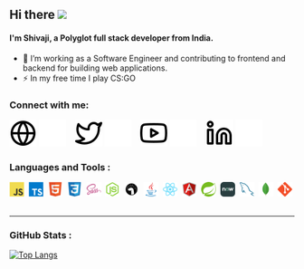 ## Hi there <img src="https://media.giphy.com/media/hvRJCLFzcasrR4ia7z/giphy.gif" width="30px">

#### I'm Shivaji, a Polyglot full stack developer from India.

- 🔭 I’m working as a Software Engineer and contributing to frontend and backend for building web applications.
- ⚡ In my free time I play CS:GO

### Connect with me:

[![website](./connect/globe-light.svg)](https://shivajivarma.com#gh-light-mode-only)
[![website](./connect/globe-dark.svg)](https://shivajivarma.com#gh-dark-mode-only)
&nbsp;&nbsp;
[![website](./connect/twitter-light.svg)](https://twitter.com/shivaji_varma#gh-light-mode-only)
[![website](./connect/twitter-dark.svg)](https://twitter.com/shivaji_varma#gh-dark-mode-only)
&nbsp;&nbsp;
[![website](./connect/youtube-light.svg)](https://www.youtube.com/c/ShivajiVarmaPusapatiVenkata#gh-light-mode-only)
[![website](./connect/youtube-dark.svg)](https://www.youtube.com/c/ShivajiVarmaPusapatiVenkata#gh-dark-mode-only)
&nbsp;&nbsp;
[![website](./connect/linkedin-light.svg)](https://linkedin.com/in/shivajivarma#gh-light-mode-only)
[![website](./connect/linkedin-dark.svg)](https://linkedin.com/in/shivajivarma#gh-dark-mode-only)

### Languages and Tools :

<p>
<img src="https://raw.githubusercontent.com/devicons/devicon/master/icons/javascript/javascript-original.svg" title="JavaScript" alt="JavaScript" width="26px"/>&nbsp;
<img src="https://raw.githubusercontent.com/devicons/devicon/master/icons//typescript/typescript-original.svg" title="TypeScript" alt="TypeScript" width="26px"/>&nbsp;
<img src="https://raw.githubusercontent.com/devicons/devicon/master/icons/html5/html5-original.svg" title="HTML5" alt="HTML" width="26px"/>&nbsp;
<img src="https://raw.githubusercontent.com/devicons/devicon/master/icons/css3/css3-original.svg"  title="CSS3" alt="CSS" width="26px"/>&nbsp;
<img src="https://raw.githubusercontent.com/devicons/devicon/master/icons/sass/sass-original.svg"  title="CSS3" alt="CSS" width="26px"/>&nbsp;
<img src="https://raw.githubusercontent.com/devicons/devicon/master/icons/nodejs/nodejs-original.svg" title="NodeJS" alt="NodeJS" width="26px"/>&nbsp;
<img src="https://raw.githubusercontent.com/devicons/devicon/master/icons/denojs/denojs-original.svg" title="DenoJS" alt="DenoJS" width="26px"/>&nbsp;
<img src="https://raw.githubusercontent.com/devicons/devicon/master/icons/java/java-original.svg" title="Java" alt="Java" width="26px"/>&nbsp;
<img src="https://raw.githubusercontent.com/devicons/devicon/master/icons/react/react-original.svg" title="React" alt="React" width="26px"/>&nbsp;
<img src="https://raw.githubusercontent.com/devicons/devicon/master/icons/angularjs/angularjs-original.svg" title="AngularJS" alt="AngularJS" width="26px"/>&nbsp;
<img src="https://raw.githubusercontent.com/devicons/devicon/master/icons/spring/spring-original.svg" title="Spring" alt="Spring" width="26px"/>&nbsp;
<img src="./skills/servicenow.png" title="ServiceNow" alt="ServiceNow" width="26px"/>&nbsp;
<img src="https://raw.githubusercontent.com/devicons/devicon/master/icons/mysql/mysql-original.svg" title="MySQL"  alt="MySQL" width="26px"/>&nbsp;
<img src="https://raw.githubusercontent.com/devicons/devicon/master/icons/mongodb/mongodb-original.svg" title="MongoDB"  alt="MongoDB" width="26px"/>&nbsp;
<img src="https://raw.githubusercontent.com/devicons/devicon/master/icons/git/git-original.svg" title="Git" alt="Git" width="26px"/>&nbsp;
</p>

-----
### GitHub Stats :
[![Top Langs](https://github-readme-stats.vercel.app/api/top-langs/?username=shivajivarma&layout=compact)](https://github.com/shivajivarma?tab=repositories)
